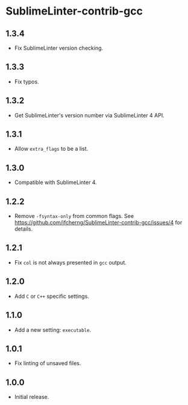 # SublimeLinter-contrib-gcc


## 1.3.4

- Fix SublimeLinter version checking.


## 1.3.3

- Fix typos.


## 1.3.2

- Get SublimeLinter's version number via SublimeLinter 4 API.


## 1.3.1

- Allow `extra_flags` to be a list.


## 1.3.0

- Compatible with SublimeLinter 4.


## 1.2.2

- Remove `-fsyntax-only` from common flags.
  See https://github.com/jfcherng/SublimeLinter-contrib-gcc/issues/4 for details.


## 1.2.1

- Fix `col` is not always presented in `gcc` output.


## 1.2.0

- Add `C` or `C++` specific settings.


## 1.1.0

- Add a new setting: `executable`.


## 1.0.1

- Fix linting of unsaved files.


## 1.0.0

- Initial release.
